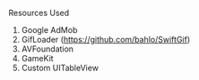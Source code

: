 Resources Used
1. Google AdMob
2. GifLoader (https://github.com/bahlo/SwiftGif)
3. AVFoundation
4. GameKit
5. Custom UITableView
